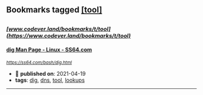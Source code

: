 ## Bookmarks tagged [[tool]](https://www.codever.land/search?q=[tool])

_<sup><sup>[www.codever.land/bookmarks/t/tool](https://www.codever.land/bookmarks/t/tool)</sup></sup>_
---
#### [dig Man Page - Linux - SS64.com](https://ss64.com/bash/dig.html)
_<sup>https://ss64.com/bash/dig.html</sup>_

* :calendar: **published on**: 2021-04-19
* **tags**: [dig](../tagged/dig.md), [dns](../tagged/dns.md), [tool](../tagged/tool.md), [lookups](../tagged/lookups.md)
---
